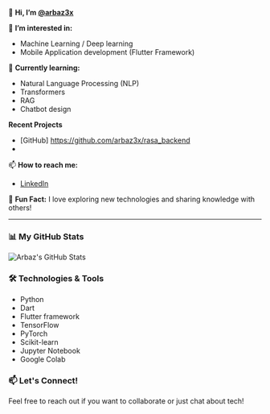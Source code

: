 👋 **Hi, I’m [@arbaz3x](https://github.com/arbaz3x)**

👀 **I’m interested in:**
- Machine Learning / Deep learning
- Mobile Application development (Flutter Framework)
  

🌱 **Currently learning:** 
- Natural Language Processing (NLP)
- Transformers
- RAG
- Chatbot design

**Recent Projects**
- [GitHub] https://github.com/arbaz3x/rasa_backend
- 

📫 **How to reach me:**
- [LinkedIn](https://www.linkedin.com/in/arbaz-arshad-574427216/)


🌟 **Fun Fact:**
I love exploring new technologies and sharing knowledge with others!

---

### 📊 My GitHub Stats
![Arbaz's GitHub Stats](https://github-readme-stats.vercel.app/api?username=arbaz3x&show_icons=true&theme=radical)

### 🛠️ Technologies & Tools
- Python
- Dart
- Flutter framework
- TensorFlow
- PyTorch
- Scikit-learn
- Jupyter Notebook
- Google Colab

### 📫 Let's Connect!
Feel free to reach out if you want to collaborate or just chat about tech!


<!---
arbaz3x/arbaz3x is a ✨ special ✨ repository because its `README.md` (this file) appears on your GitHub profile.
You can click the Preview link to take a look at your changes.
--->

